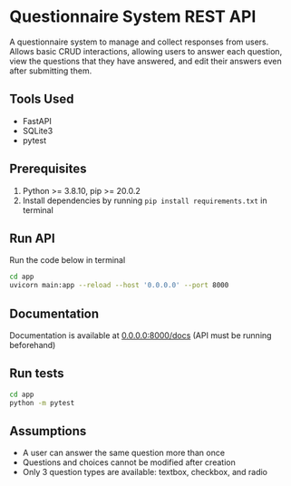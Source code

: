 # Questionnaire System REST API

A questionnaire system to manage and collect responses from users. Allows basic CRUD interactions, allowing users to answer each question, view the questions that they have answered, and edit their answers even after submitting them.

## Tools Used

- FastAPI
- SQLite3
- pytest

## Prerequisites

1. Python >= 3.8.10, pip >= 20.0.2
1. Install dependencies by running `pip install requirements.txt` in terminal

## Run API

Run the code below in terminal

```bash
cd app
uvicorn main:app --reload --host '0.0.0.0' --port 8000
```

## Documentation

Documentation is available at [0.0.0.0:8000/docs](0.0.0.0:8000/docs) (API must be running beforehand)

## Run tests

```bash
cd app
python -m pytest
```

## Assumptions

- A user can answer the same question more than once
- Questions and choices cannot be modified after creation
- Only 3 question types are available: textbox, checkbox, and radio
